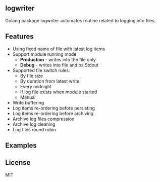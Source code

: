 ## logwriter
Golang package logwriter automates routine related to logging into files.

## Features
- Using fixed name of file with latest log items
- Support module running mode
  - **Production** - writes into the file only
  - **Debug** - writes into file and os.Stdout
- Supported file switch rules:
  - By file size
  - By duration from latest write
  - Every midnight
  - If log file exists when module started
  - Manual
- Write buffering
- Log items re-ordering before persisting
- Log items re-ordering before archiving
- Archive log files compression
- Archive log cleaning
- Log files round robin

## Examples

## License
MIT
